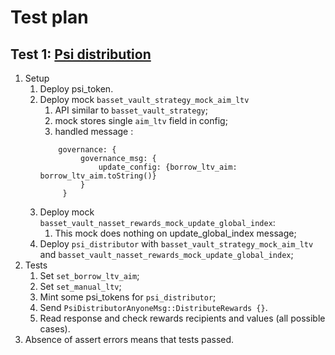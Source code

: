 # Test plan
## Test 1: [Psi distribution](psi_distribution)
1. Setup
   1. Deploy psi_token.
   2. Deploy mock `basset_vault_strategy_mock_aim_ltv`
      1. API similar to `basset_vault_strategy`;
      2. mock stores single `aim_ltv` field in config; 
      3. handled message : 
      ```
          governance: {
               governance_msg: {
                   update_config: {borrow_ltv_aim: borrow_ltv_aim.toString()}
               }
           }
      ```
   3. Deploy mock `basset_vault_nasset_rewards_mock_update_global_index`:
      1. This mock does nothing on update_global_index message;
   4. Deploy `psi_distributor` with `basset_vault_strategy_mock_aim_ltv` and `basset_vault_nasset_rewards_mock_update_global_index`;
2. Tests
   1. Set `set_borrow_ltv_aim`;
   2. Set `set_manual_ltv`;
   3. Mint some psi_tokens for `psi_distributor`;
   4. Send `PsiDistributorAnyoneMsg::DistributeRewards {}`.
   5. Read response and check rewards recipients and values (all possible cases).
3. Absence of assert errors means that tests passed.